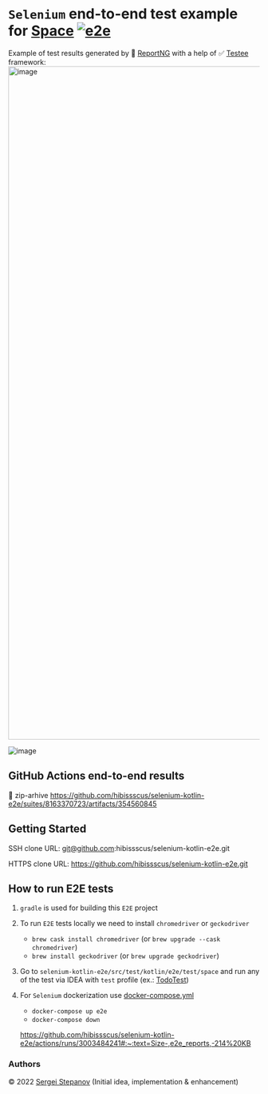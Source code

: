 `Selenium` end-to-end test example for [Space](https://www.jetbrains.com/space/) [![e2e](https://github.com/hibissscus/selenium-kotlin-e2e/actions/workflows/e2e.yml/badge.svg)](https://github.com/hibissscus/selenium-kotlin-e2e/actions/workflows/e2e.yml)
=================================

Example of test results generated by 🌈 [ReportNG](https://github.com/hibissscus/reportng) with a help of ✅ [Testee](https://github.com/hibissscus/testee) framework:
<img width="1347" alt="image" src="https://user-images.githubusercontent.com/1389501/187028838-42a5cb04-6b76-4df7-aa89-5ce4db9acfa9.png">

![image](https://user-images.githubusercontent.com/1389501/189145943-03bdcbd6-57f9-4ae0-96f9-385400f02382.png)


## GitHub Actions end-to-end results

👀 zip-arhive https://github.com/hibissscus/selenium-kotlin-e2e/suites/8163370723/artifacts/354560845


## Getting Started

SSH clone URL: git@github.com:hibissscus/selenium-kotlin-e2e.git

HTTPS clone URL: https://github.com/hibissscus/selenium-kotlin-e2e.git


## How to run E2E tests

1. `gradle` is used for building this `E2E` project
2. To run `E2E` tests locally we need to install `chromedriver` or `geckodriver`
    - `brew cask install chromedriver` (or `brew upgrade --cask chromedriver`)
    - `brew install geckodriver` (or `brew upgrade geckodriver`)
3. Go to `selenium-kotlin-e2e/src/test/kotlin/e2e/test/space` and run any of the test via IDEA with `test` profile (ex.: [TodoTest](https://github.com/hibissscus/selenium-kotlin-e2e/blob/master/src/test/kotlin/e2e/test/space/task/TodoTest.kt))
4. For `Selenium` dockerization use [docker-compose.yml](https://github.com/hibissscus/selenium-kotlin-e2e/blob/master/docker-compose.yml)
    - `docker-compose up e2e`
    - `docker-compose down`
    
    https://github.com/hibissscus/selenium-kotlin-e2e/actions/runs/3003484241#:~:text=Size-,e2e_reports,-214%20KB


### Authors

© 2022 [Sergei Stepanov](https://github.com/hibissscus) (Initial idea, implementation & enhancement)
